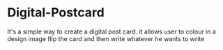 # Digital-Postcard
It's a simple way to create a digital post card. it allows user to colour in a design image flip the card and then write whatever he wants to write
